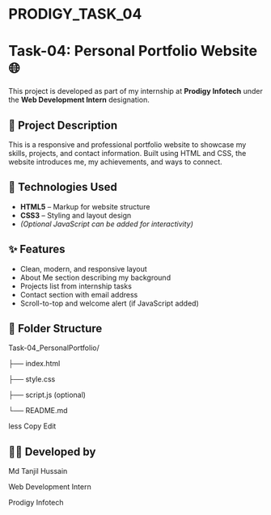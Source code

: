 # PRODIGY_TASK_04

# Task-04: Personal Portfolio Website 🌐

This project is developed as part of my internship at **Prodigy Infotech** under the **Web Development Intern** designation.

## 📌 Project Description

This is a responsive and professional portfolio website to showcase my skills, projects, and contact information. Built using HTML and CSS, the website introduces me, my achievements, and ways to connect.

## 🧰 Technologies Used

- **HTML5** – Markup for website structure  
- **CSS3** – Styling and layout design  
- *(Optional JavaScript can be added for interactivity)*

## ✨ Features

- Clean, modern, and responsive layout  
- About Me section describing my background  
- Projects list from internship tasks  
- Contact section with email address  
- Scroll-to-top and welcome alert (if JavaScript added)

## 📁 Folder Structure

Task-04_PersonalPortfolio/

├── index.html

├── style.css

├── script.js (optional)

└── README.md

less
Copy
Edit

## 🧑‍💻 Developed by

Md Tanjil Hussain

Web Development Intern

Prodigy Infotech 
